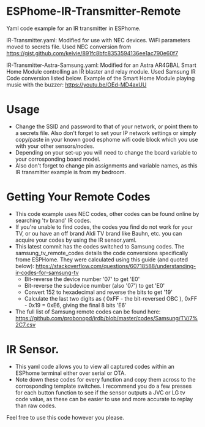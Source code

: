 # ESPhome-IR-Transmitter-Remote
Yaml code example for an IR transmitter in ESPhome.

IR-Transmitter.yaml: Modified for use with NEC devices. WiFi parameters moved to secrets file. 
Used NEC conversion from https://gist.github.com/kelvie/891fc8bfc8353594136ee1ac790e60f7

IR-Transmitter-Astra-Samsung.yaml: Modified for an Astra AR4GBAL Smart Home Module controlling an IR blaster and relay module. 
Used Samsung IR Code conversion listed below. 
Example of the Smart Home Module playing music with the buzzer: https://youtu.be/OEd-MD4axUU


# Usage
- Change the SSID and password to that of your network, or point them to a secrets file. Also don't forget to set your IP network settings or simply copy/paste in your known good esphome wifi code block which you use with your other sensors/nodes.
- Depending on your set-up you will need to change the board variable to your corrosponding board model.
- Also don't forget to change pin assignments and variable names, as this IR transmitter example is from my bedroom.

# Getting Your Remote Codes
- This code example uses NEC codes, other codes can be found online by searching 'tv brand' IR codes.
- If you're unable to find codes, the codes you find do not work for your TV, or ou have an off brand Aldi TV brand like Bauhn, etc. you can acquire your codes by using the IR sensor.yaml.
- This latest commit has the codes switched to Samsung codes. The samsung_tv_remote_codes details the code conversions specifically frome ESPHome. They were calculated using this guide (and quoted below): https://stackoverflow.com/questions/60718588/understanding-ir-codes-for-samsung-tv
  - Bit-reverse the device number '07' to get 'E0'
  - Bit-reverse the subdevice number (also '07') to get 'E0'
  - Convert 152 to hexadecimal and reverse the bits to get '19'
  - Calculate the last two digits as ( 0xFF - the bit-reversed OBC ), 0xFF - 0x19 = 0xE6, giving the final 8 bits 'E6'
- The full list of Samsung remote codes can be found here: https://github.com/probonopd/irdb/blob/master/codes/Samsung/TV/7%2C7.csv

# IR Sensor.
- This yaml code allows you to view all captured codes within an ESPhome terminal either over serial or OTA.
- Note down these codes for every function and copy them across to the corrosponding template switches.
 I recommend you do a few presses for each button function to see if the sensor outputs a JVC or LG tv code value, as these can be easier to use and more accurate to replay than raw codes.

Feel free to use this code however you please.


